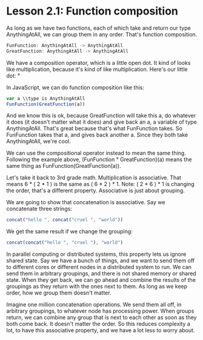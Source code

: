 # Lesson 2.1: Function composition 

As long as we have two functions, each of which take and return our type AnythingAtAll, we can group them in any order. 
That's function composition.

```javascript
FunFunction: AnythingAtAll -> AnythingAtAll
GreatFunction: AnythingAtAll -> AnythingAtAll
```

We have a composition operator, which is a little open dot. It kind of looks
like multiplication, because it's kind of like multiplication. Here's our little
dot: °

In JavaScript, we can do function composition like this:

```javascript
var a \\type is AnythingAtAll
FunFunction(GreatFunction(a))
```

And we know this is ok, because GreatFunction will take this a, do whatever it
does (it doesn't matter what it does) and give back an a, a variable of type
AnythingAtAll. That's great because that's what FunFunction takes. So
FunFunction takes that a, and gives back another a. Since they both take
AnythingAtAll, we're cool.

We can use the compositional operator instead to mean the same thing. Following the example above, 
(FunFunction ° GreatFunction)(a) means the same thing as FunFunction(GreatFunction(a)).

Let's take it back to 3rd grade math. Multiplication is associative. That means 6 * ( 2 * 1 ) is the same as 
( 6 * 2 ) * 1. Note: ( 2 * 6 ) * 1 is changing the order, that's a different property. Associative is just about grouping.

We are going to show that concatenation is associative. Say we concatenate three strings:

```javascript
concat("hello ", concat("cruel ", "world"))
```

We get the same result if we change the grouping:

```javascript
concat(concat("hello ", "cruel "), "world")
```

In parallel computing or distributed systems, this property lets us ignore shared state. Say we have a bunch of things, 
and we want to send them off to different cores or different nodes in a distributed system to run. We can send them in 
arbitrary groupings, and there is not shared memory or shared state. When they get back, we can go ahead and combine the 
results of the groupings as they return with the ones next to them. As long as we keep order, how we group them doesn't 
matter.

Imagine one million concatenation operations. We send them all off, in arbitrary groupings, to whatever node has 
processing power. When groups return, we can combine any group that is next to each other as soon as they both come 
back. It doesn't matter the order. So this reduces complexity a lot, to have this associative property, and we have a 
lot less to worry about.
